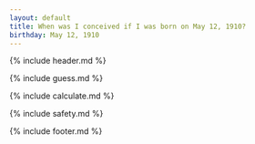 ```yaml
---
layout: default
title: When was I conceived if I was born on May 12, 1910?
birthday: May 12, 1910
---
```


{% include header.md %}

{% include guess.md %}

{% include calculate.md %}

{% include safety.md %}

{% include footer.md %}



